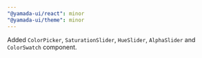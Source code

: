 ```yaml
---
"@yamada-ui/react": minor
"@yamada-ui/theme": minor
---
```


Added `ColorPicker`, `SaturationSlider`, `HueSlider`, `AlphaSlider` and `ColorSwatch` component.
